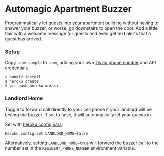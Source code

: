 # Automagic Apartment Buzzer
Programmatically let guests into your apartment building without having to answer your buzzer, or worse, go downstairs to open the door. Add a little flair with a welcome message for guests and even get text alerts that a guest has arrived.

### Setup
Copy `.env.sample` to `.env`, adding your own [Twilio phone number](https://www.twilio.com/help/faq/phone-numbers) and API credentials.

```shell
$ bundle install
$ heroku create
$ git push heroku master
```

### Landlord Home
Toggle to forward call directly to your cell phone if your landlord will be testing the buzzer. If set to false, it will automagically let your guests in.

Set with [heroku config vars](https://devcenter.heroku.com/articles/config-vars):
```shell
heroku config:set LANDLORD_HOME=false
```
Alternatively, setting `LANDLORD_HOME=true` will forward the buzzer call to the number set in the `RESIDENT_PHONE_NUMBER` environment variable.
